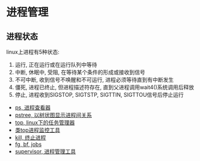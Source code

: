 # 进程管理

## 进程状态

linux上进程有5种状态: <br/>
1. 运行, 正在运行或在运行队列中等待
2. 中断, 休眠中, 受阻, 在等待某个条件的形成或接收到信号
3. 不可中断, 收到信号不唤醒和不可运行, 进程必须等待直到有中断发生
4. 僵死, 进程已终止, 但进程描述符存在, 直到父进程调用wait4()系统调用后释放
5. 停止, 进程收到SIGSTOP, SIGTSTP, SIGTTIN, SIGTTOU信号后停止运行


+ [ps, 进程查看器](https://github.com/HudsonWu/linuxStudying/blob/master/performance/process/ps.md)
+ [pstree, 以树状图显示进程间关系](https://github.com/HudsonWu/linuxStudying/blob/master/performance/process/pstree.md)
+ [top, linux下的任务管理器](https://github.com/HudsonWu/linuxStudying/blob/master/performance/process/top.md)
+ [类top进程监控工具](https://github.com/HudsonWu/linuxStudying/blob/master/performance/process/top-like.md)
+ [kill, 终止进程](https://github.com/HudsonWu/linuxStudying/blob/master/performance/process/kill.md)
+ [fg, bf, jobs](https://github.com/HudsonWu/linuxStudying/blob/master/performance//process/jobs.md)
+ [supervisor, 进程管理工具](https://github.com/HudsonWu/linuxStudying/tree/master/performance/process/supervisor)
